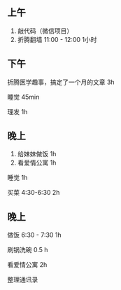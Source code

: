 ## 上午

1. 敲代码（微信项目）
2. 折腾翻墙 11:00 - 12:00 1小时

## 下午

折腾医学趣事，搞定了一个月的文章 3h

睡觉 45min

理发 1h

## 晚上

1. 给妹妹做饭 1h
2. 看爱情公寓 1h

睡觉 1h

买菜 4:30-6:30  2h

## 晚上

做饭 6:30 - 7:30 1h

刷锅洗碗 0.5 h

看爱情公寓 2h

整理通讯录 







